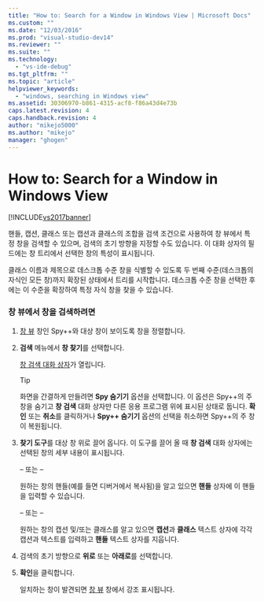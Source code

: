 ```yaml
---
title: "How to: Search for a Window in Windows View | Microsoft Docs"
ms.custom: ""
ms.date: "12/03/2016"
ms.prod: "visual-studio-dev14"
ms.reviewer: ""
ms.suite: ""
ms.technology: 
  - "vs-ide-debug"
ms.tgt_pltfrm: ""
ms.topic: "article"
helpviewer_keywords: 
  - "windows, searching in Windows view"
ms.assetid: 30306970-b861-4315-acf8-f86a43d4e73b
caps.latest.revision: 4
caps.handback.revision: 4
author: "mikejo5000"
ms.author: "mikejo"
manager: "ghogen"
---
```

# How to: Search for a Window in Windows View
[!INCLUDE[vs2017banner](../code-quality/includes/vs2017banner.md)]

핸들, 캡션, 클래스 또는 캡션과 클래스의 조합을 검색 조건으로 사용하여 창 뷰에서 특정 창을 검색할 수 있으며,  검색의 초기 방향을 지정할 수도 있습니다.  이 대화 상자의 필드에는 창 트리에서 선택한 창의 특성이 표시됩니다.  
  
 클래스 이름과 제목으로 데스크톱 수준 창을 식별할 수 있도록 두 번째 수준\(데스크톱의 자식인 모든 창\)까지 확장된 상태에서 트리를 시작합니다.  데스크톱 수준 창을 선택한 후에는 이 수준을 확장하여 특정 자식 창을 찾을 수 있습니다.  
  
### 창 뷰에서 창을 검색하려면  
  
1.  [창 뷰](../debugger/windows-view.md) 창인 Spy\+\+와 대상 창이 보이도록 창을 정렬합니다.  
  
2.  **검색** 메뉴에서 **창 찾기**를 선택합니다.  
  
     [창 검색 대화 상자](../debugger/window-search-dialog-box.md)가 열립니다.  
  
    > [!TIP]
    >  화면을 간결하게 만들려면 **Spy 숨기기** 옵션을 선택합니다.  이 옵션은 Spy\+\+의 주 창을 숨기고 **창 검색** 대화 상자만 다른 응용 프로그램 위에 표시된 상태로 둡니다.  **확인** 또는 **취소**를 클릭하거나 **Spy\+\+ 숨기기** 옵션의 선택을 취소하면 Spy\+\+의 주 창이 복원됩니다.  
  
3.  **찾기 도구**를 대상 창 위로 끌어 옵니다.  이 도구를 끌어 올 때 **창 검색** 대화 상자에는 선택된 창의 세부 내용이 표시됩니다.  
  
     – 또는 –  
  
     원하는 창의 핸들\(예를 들면 디버거에서 복사됨\)을 알고 있으면 **핸들** 상자에 이 핸들을 입력할 수 있습니다.  
  
     – 또는 –  
  
     원하는 창의 캡션 및\/또는 클래스를 알고 있으면 **캡션**과 **클래스** 텍스트 상자에 각각 캡션과 텍스트를 입력하고 **핸들** 텍스트 상자를 지웁니다.  
  
4.  검색의 초기 방향으로 **위로** 또는 **아래로**를 선택합니다.  
  
5.  **확인**을 클릭합니다.  
  
     일치하는 창이 발견되면 [창 뷰](../debugger/windows-view.md) 창에서 강조 표시됩니다.